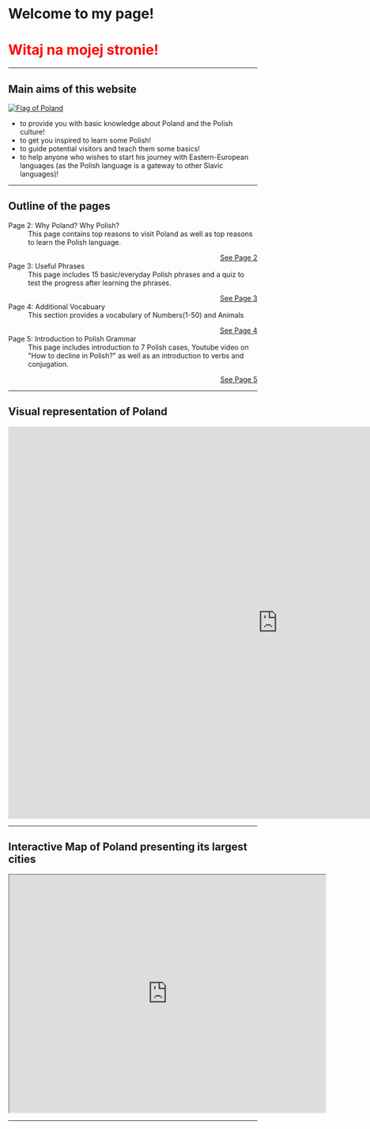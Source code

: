 <h1>Welcome to my page!</h1>
<h1 style="color:red;">Witaj na mojej stronie!</h1>
<hr>

<h2>Main aims of this website</h2>

<p>
 <a href="https://www.worldatlas.com/webimage/flags/countrys/zzzflags/pllarge.gif"
title="View Image Source">
<img class="imgLeft" src="https://www.worldatlas.com/webimage/flags/countrys/zzzflags/pllarge.gif" alt="Flag of Poland">
</a>
<ul>
 <li>to provide you with basic knowledge about Poland and the Polish culture! </li>
 <li>to get you inspired to learn some Polish! </li>
 <li>to guide potential visitors and teach them some basics! </li>
 <li>to help anyone who wishes to start his journey with Eastern-European languages (as the Polish language is a gateway to other Slavic languages)! </li>
 </ul>
 </p>

<hr>

 <h2>Outline of the pages</h2>
 
 <dl>
   <dt>Page 2: Why Poland? Why Polish?</dt>
   <dd>This page contains top reasons to visit Poland as well as top reasons to learn the Polish language.</dd>
   <p>
  <a style="float:right;" href="page2.html" class="btn2">See Page 2</a>
  </p>
  <div style="clear:both;"> </div>
   <dt>Page 3: Useful Phrases</dt>
   <dd>This page includes 15 basic/everyday Polish phrases and a quiz to test the progress after learning the phrases.</dd>
    <p>
  <a style="float:right;" href="page3.html" class="btn2">See Page 3</a>
  </p>
  <div style="clear:both;"> </div>
    <dt>Page 4: Additional Vocabuary</dt>
  <dd>This section provides a vocabulary of Numbers(1-50) and Animals</dd>
    <p>
  <a style="float:right;" href="page4.html" class="btn2">See Page 4</a>
  </p>
  <div style="clear:both;"> </div>
   <dt>Page 5: Introduction to Polish Grammar</dt>
   <dd> This page includes introduction to 7 Polish cases, Youtube video on "How to decline in Polish?" as well as an                   introduction to verbs and conjugation.</dd>
    <p>
  <a style="float:right;" href="page5.html" class="btn2">See Page 5</a>
  </p>
  <div style="clear:both;"> </div>
</dl> 
 
 <hr>

<h2>Visual representation of Poland </h2>

<iframe src="https://h5p.org/h5p/embed/387937" width="1090" height="792" frameborder="0" allowfullscreen="allowfullscreen"></iframe><script src="https://h5p.org/sites/all/modules/h5p/library/js/h5p-resizer.js" charset="UTF-8"></script>

<hr>

<h2>Interactive Map of Poland presenting its largest cities</h2>
<iframe src="https://www.google.com/maps/d/embed?mid=1jiZ26gfFH-85vgqpb0Xev1FC61xxyNc-" width="640" height="480"></iframe>

<hr>

 
 
 
 
 
 
 
 

